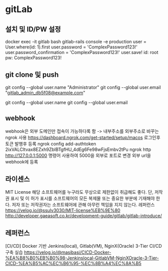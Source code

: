 # gitLab

## 설치 및 ID/PW 설정
docker exec -it gitlab bash
gitlab-rails console -e production
user = User.where(id: 1).first
user.password = 'ComplexPassword123!'
user.password_confirmation = 'ComplexPassword123!'
user.save!
id: root
pw: ComplexPassword123! 


## git clone 및 push
git config --global user.name "Administrator"
git config --global user.email "gitlab_admin_db5f08@example.com"

git config --global user.name
git config --global user.email

## webhook 
webhook은 외부 도메인만 접속이 가능하다록 함 -> 내부주소를 외부주소로 바꾸는 ngrok 사용
https://dashboard.ngrok.com/get-started/setup/macos
로그인후 토큰 발행후 등록
ngrok config add-authtoken 2ixVALCltvax8EZxh9ZbIBTgfHU_4dEg6Fe98wFjsEmbv2tPu
ngrok http http://127.0.0.1:5000 명령어 사용하여 5000을 외부로 포트로 변경 
외부 url을 webhook에 등록


## 라이센스
MIT License
해당 소프트웨어를 누구라도 무상으로 제한없이 취급해도 좋다.
단, 저작권 표시 및 이 허가 표시를 소프트웨어의 모든 복제물 또는 중요한 부분에 기재해야 한다.
저자 또는 저작권자는 소프트웨어에 관해 아무런 책임을 지지 않는다.
레퍼런스
https://velog.io/@ssulv3030/MIT-license%EB%9E%80
http://developer.gaeasoft.co.kr/development-guide/gitlab/gitlab-introduce/


## 레퍼런스 
[CI/CD] Docker 기반 Jenkins(local), Gitlab(VM), NginX(Oracle) 3-Tier CI/CD 구축 실습
https://velog.io/@masibasi/CICD-Docker-%EA%B8%B0%EB%B0%98-Jenkinslocal-GitlabVM-NginXOracle-3-Tier-CICD-%EA%B5%AC%EC%B6%95-%EC%8B%A4%EC%8A%B5

